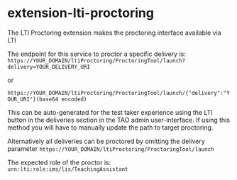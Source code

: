 # extension-lti-proctoring
The LTI Proctoring extension makes the proctoring interface available via LTI

The endpoint for this service to proctor a specific delivery is:
`https://YOUR_DOMAIN/ltiProctoring/ProctoringTool/launch?delivery=YOUR_DELIVERY_URI`

or

`https://YOUR_DOMAIN/ltiProctoring/ProctoringTool/launch/{"delivery":"YOUR_URI"}(base64 encoded)`

This can be auto-generated for the test taker experience using the LTI button in the deliveries section in the TAO admin user-interface. If using this method you will have to manually update the path to target proctoring.

Alternatively all deliveries can be proctored by omitting the delivery parameter
`https://YOUR_DOMAIN/ltiProctoring/ProctoringTool/launch`

The expected role of the proctor is:
`urn:lti:role:ims/lis/TeachingAssistant`
